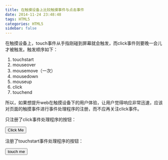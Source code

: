 ```yaml
---
title: 在触摸设备上比较触摸事件与点击事件
date: 2014-11-24 23:48:48
tags: HTML5
categories: HTML5
sidebar: false
---
```

在触摸设备上，touch事件从手指刚碰到屏幕就会触发，而click事件则要晚一会儿才被触发。触发顺序如下：

1. touchstart
2. mouseover
3. mousemove（一次）
4. mousedown
5. mouseup
6. click
7. touchend

所以，如果想提升web在触摸设备下的用户体验，让用户觉得响应非常迅速，应该对页面的触摸事件进行事件处理程序的注册，而不应再关注click事件。

<!-- more -->

只注册了click事件处理程序的按钮：

<button id="btn-click-only" type="button" class="btn btn-success">Click Me</button>
<div class="btn-click-only"></div>

注册了touchstart事件处理程序的按钮：

<button id="btn-touch" type="button" class="btn btn-info">touch me</button>
<div class="btn-touch"></div>

<script>
window.onload = function(){
	var $btnClick = $('#btn-click-only');
	var $btnTouch = $('#btn-touch');
	
	var countClick = 0,
		countTouch = 0;

	$btnClick.click(function(event){
		++countClick;
		var str = '<div class="alert alert-warning alert-dismissible fade in" role="alert">'+
		'<button type="button" class="close" data-dismiss="alert"><span aria-hidden="true">×</span><span class="sr-only">Close</span></button>'+
		'<strong>OK, you clicked me '+ countClick +' times.</strong></div>';
		$('div.btn-click-only').html(str);
	});

	$btnTouch.bind('touchstart', function(event){
		++countTouch;
		var str = '<div class="alert alert-warning alert-dismissible fade in" role="alert">'+
		'<button type="button" class="close" data-dismiss="alert"><span aria-hidden="true">×</span><span class="sr-only">Close</span></button>'+
		'<strong>OK, you touched me '+ countTouch +' times.</strong></div>';
		$('div.btn-touch').html(str);
	});

};
</script>